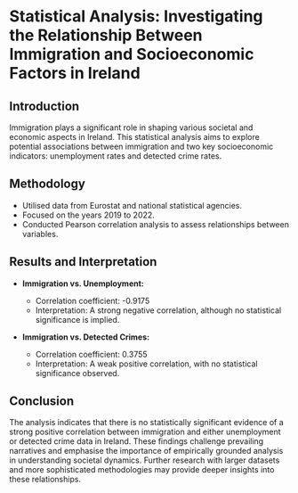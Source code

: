  # Statistical Analysis: Investigating the Relationship Between Immigration and Socioeconomic Factors in Ireland

## Introduction
Immigration plays a significant role in shaping various societal and economic aspects in Ireland. This statistical analysis aims to explore potential associations between immigration and two key socioeconomic indicators: unemployment rates and detected crime rates.

## Methodology
- Utilised data from Eurostat and national statistical agencies.
- Focused on the years 2019 to 2022.
- Conducted Pearson correlation analysis to assess relationships between variables.

## Results and Interpretation
- **Immigration vs. Unemployment:**
  - Correlation coefficient: -0.9175
  - Interpretation: A strong negative correlation, although no statistical significance is implied.
  
- **Immigration vs. Detected Crimes:**
  - Correlation coefficient: 0.3755
  - Interpretation: A weak positive correlation, with no statistical significance observed.

## Conclusion
The analysis indicates that there is no statistically significant evidence of a strong positive correlation between immigration and either unemployment or detected crime data in Ireland. These findings challenge prevailing narratives and emphasise the importance of empirically grounded analysis in understanding societal dynamics. Further research with larger datasets and more sophisticated methodologies may provide deeper insights into these relationships.